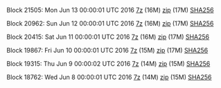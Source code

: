 Block 21505: Mon Jun 13 00:00:01 UTC 2016 [7z](https://transfer.sh/DOeN9/bootstrap.dat.20160613.7z) (16M) [zip](https://transfer.sh/HNkAs/bootstrap.dat.20160613.zip) (17M) [SHA256](https://transfer.sh/egkEe/sha256.txt)

Block 20962: Sun Jun 12 00:00:01 UTC 2016 [7z](https://transfer.sh/DZu7K/bootstrap.dat.20160612.7z) (16M) [zip](https://transfer.sh/15dKE2/bootstrap.dat.20160612.zip) (17M) [SHA256](https://transfer.sh/NibZb/sha256.txt)

Block 20415: Sat Jun 11 00:00:01 UTC 2016 [7z](https://transfer.sh/10fU5g/bootstrap.dat.20160611.7z) (16M) [zip](https://transfer.sh/cbvg5/bootstrap.dat.20160611.zip) (17M) [SHA256](https://transfer.sh/CSrqF/sha256.txt)

Block 19867: Fri Jun 10 00:00:01 UTC 2016 [7z](https://transfer.sh/aKp4V/bootstrap.dat.20160610.7z) (15M) [zip](https://transfer.sh/W2Iup/bootstrap.dat.20160610.zip) (17M) [SHA256](https://transfer.sh/kQQb1/sha256.txt)

Block 19315: Thu Jun  9 00:00:02 UTC 2016 [7z](https://transfer.sh/3Dd4s/bootstrap.dat.20160609.7z) (14M) [zip](https://transfer.sh/ZnQaT/bootstrap.dat.20160609.zip) (15M) [SHA256](https://transfer.sh/RWfCD/sha256.txt)

Block 18762: Wed Jun  8 00:00:01 UTC 2016 [7z](https://transfer.sh/bVQIi/bootstrap.dat.20160608.7z) (14M) [zip](https://transfer.sh/MjjcK/bootstrap.dat.20160608.zip) (15M) [SHA256](https://transfer.sh/Lq2uX/sha256.txt)
